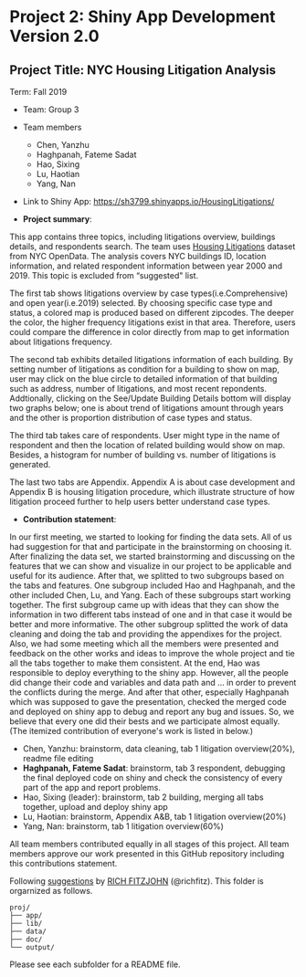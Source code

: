 # Project 2: Shiny App Development Version 2.0

## Project Title: NYC Housing Litigation Analysis
Term: Fall 2019

+ Team: Group 3
+ Team members
	+ Chen, Yanzhu
	+ Haghpanah, Fateme Sadat
	+ Hao, Sixing
	+ Lu, Haotian
	+ Yang, Nan

+ Link to Shiny App: https://sh3799.shinyapps.io/HousingLitigations/

+ **Project summary**: 

This app contains three topics, including litigations overview, buildings details, and respondents search. The team uses [Housing Litigations](https://data.cityofnewyork.us/Housing-Development/Housing-Litigations/59kj-x8nc) dataset from NYC OpenData. The analysis covers NYC buildings ID, location information, and related respondent information between year 2000 and 2019. This topic is excluded from “suggested" list.

The first tab shows litigations overview by case types(i.e.Comprehensive) and open year(i.e.2019) selected. By choosing specific case type and status, a colored map is produced based on different zipcodes. The deeper the color, the higher frequency litigations exist in that area. Therefore, users could compare the difference in color directly from map to get information about litigations frequency.

The second tab exhibits detailed litigations information of each building. By setting number of litigations as condition for a building to show on map, user may click on the blue circle to detailed information of that building such as address, number of litigations, and most recent repondents. Addtionally, clicking on the See/Update Building Details bottom will display two graphs below; one is about trend of litigations amount through years and the other is proportion distribution of case types and status.

The third tab takes care of respondents. User might type in the name of respondent and then the location of related building would show on map. Besides, a histogram for number of building vs. number of litigations is generated.

The last two tabs are Appendix. Appendix A is about case development and Appendix B is housing litigation procedure, which illustrate structure of how litigation proceed further to help users better understand case types. 

+ **Contribution statement**: 

In our first meeting, we started to looking for finding the data sets. All of us had suggestion for that and participate in the brainstorming on choosing it. After finalizing the data set, we started brainstorming and discussing on the features that we can show and visualize in our project to be applicable and useful for its audience.
After that, we splitted to two subgroups based on the tabs and features. One subgroup included Hao and Haghpanah, and the other included Chen, Lu, and Yang. Each of these subgroups start working together. The first subgroup came up with ideas that they can show the information in two different tabs instead of one and in that case it would be better and more informative. The other subgroup splitted the work of data cleaning and doing the tab and providing the appendixes for the project. Also, we had some meeting which all the members were presented and feedback on the other works and ideas to improve the whole project and tie all the tabs together to make them consistent. At the end, Hao was responsible to deploy everything to the shiny app. However, all the people did change their code and variables and data path and ... in order to prevent the conflicts during the merge. And after that other, especially Haghpanah which was supposed to gave the presentation, checked the merged code and deployed on shiny app to debug and report any bug and issues. So, we believe that every one did their bests and we participate almost equally. (The itemized contribution of everyone's work is listed in below.)

+ Chen, Yanzhu: brainstorm, data cleaning, tab 1 litigation overview(20%), readme file editing
+ **Haghpanah, Fateme Sadat**: brainstorm, tab 3 respondent, debugging the final deployed code on shiny and check the consistency of every part of the app and report problems.
+ Hao, Sixing (leader): brainstorm, tab 2 building, merging all tabs together, upload and deploy shiny app
+ Lu, Haotian: brainstorm, Appendix A&B, tab 1 litigation overview(20%)
+ Yang, Nan: brainstorm, tab 1 litigation overview(60%)

All team members contributed equally in all stages of this project. All team members approve our work presented in this GitHub repository including this contributions statement. 

Following [suggestions](http://nicercode.github.io/blog/2013-04-05-projects/) by [RICH FITZJOHN](http://nicercode.github.io/about/#Team) (@richfitz). This folder is orgarnized as follows.

```
proj/
├── app/
├── lib/
├── data/
├── doc/
└── output/
```

Please see each subfolder for a README file.

